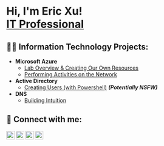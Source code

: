 <h1>Hi, I'm Eric Xu! <br/><a href="https://www.linkedin.com/in/eric-xu-a07bb21b2/">IT Professional</a></h1>

<h2>👨‍💻 Information Technology Projects:</h2>

- <b>Microsoft Azure</b>
  - [Lab Overview & Creating Our Own Resources](https://github.com/erics-resume/microsoft-azure-creating-own-resources)
  - [Performing Activities on the Network](https://github.com/erics-resume/microsoft-azure-network-activities)
- <b>Active Directory</b>
  - [Creating Users (with Powershell)](https://github.com/erics-resume/active-directory-create-users) <b><i>(Potentially NSFW)</b></i>
- <b>DNS</b>
  - [Building Intuition](https://github.com/erics-resume/building-intuition/blob/main/README.md)

<h2> 🤳 Connect with me:</h2>

[<img align="left" alt="EricXu | YouTube" width="22px" src="https://cdn.jsdelivr.net/npm/simple-icons@v3/icons/youtube.svg" />][youtube]
[<img align="left" alt="EricXu | Twitter" width="22px" src="https://cdn.jsdelivr.net/npm/simple-icons@v3/icons/twitter.svg" />][twitter]
[<img align="left" alt="EricXu | LinkedIn" width="22px" src="https://cdn.jsdelivr.net/npm/simple-icons@v3/icons/linkedin.svg" />][linkedin]
[<img align="left" alt="EricXu | Instagram" width="22px" src="https://cdn.jsdelivr.net/npm/simple-icons@v3/icons/instagram.svg" />][instagram]

[twitter]: https://twitter.com/
[youtube]: https://www.youtube.com/
[instagram]: https://www.instagram.com/
[linkedin]: https://www.linkedin.com/in/eric-xu-a07bb21b2/
